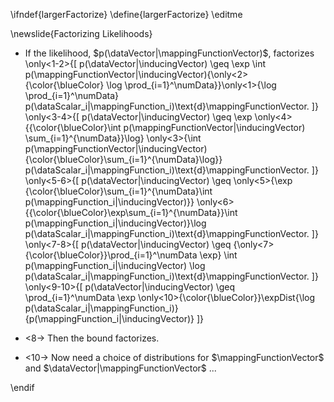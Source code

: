 \ifndef{largerFactorize}
\define{largerFactorize}
\editme

\newslide{Factorizing Likelihoods}

-   If the likelihood, $p(\dataVector|\mappingFunctionVector)$,
    factorizes \only<1-2>{\[
          p(\dataVector|\inducingVector) \geq \exp \int p(\mappingFunctionVector|\inducingVector){\only<2>{\color{\blueColor} \log \prod_{i=1}^\numData}}\only<1>{\log \prod_{i=1}^\numData} p(\dataScalar_i|\mappingFunction_i)\text{d}\mappingFunctionVector.
          \]} \only<3-4>{\[
          p(\dataVector|\inducingVector) \geq \exp \only<4>{{\color{\blueColor}\int p(\mappingFunctionVector|\inducingVector) \sum_{i=1}^{\numData}}\log} \only<3>{\int p(\mappingFunctionVector|\inducingVector) {\color{\blueColor}\sum_{i=1}^{\numData}\log}}  p(\dataScalar_i|\mappingFunction_i)\text{d}\mappingFunctionVector.
          \]} \only<5-6>{\[
          p(\dataVector|\inducingVector) \geq \only<5>{\exp {\color{\blueColor}\sum_{i=1}^{\numData}\int p(\mappingFunction_i|\inducingVector)}} \only<6>{{\color{\blueColor}\exp\sum_{i=1}^{\numData}}\int p(\mappingFunction_i|\inducingVector)}\log p(\dataScalar_i|\mappingFunction_i)\text{d}\mappingFunctionVector.
          \]} \only<7-8>{\[
          p(\dataVector|\inducingVector) \geq {\only<7>{\color{\blueColor}}\prod_{i=1}^\numData \exp} \int p(\mappingFunction_i|\inducingVector) \log p(\dataScalar_i|\mappingFunction_i)\text{d}\mappingFunctionVector.
          \]} \only<9-10>{\[
          p(\dataVector|\inducingVector) \geq \prod_{i=1}^\numData \exp \only<10>{\color{\blueColor}}\expDist{\log p(\dataScalar_i|\mappingFunction_i)}{p(\mappingFunction_i|\inducingVector)}
          \]}

-   &lt;8-&gt; Then the bound factorizes.

-   &lt;10-&gt; Now need a choice of distributions for
    $\mappingFunctionVector$ and $\dataVector|\mappingFunctionVector$
    ...

\endif
